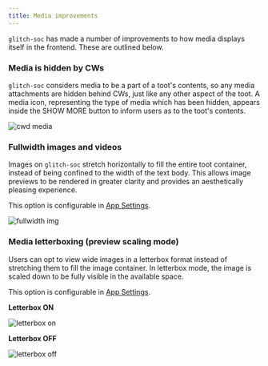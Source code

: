```yaml
---
title: Media improvements
---
```


`glitch-soc` has made a number of improvements to how media displays itself in the frontend.
These are outlined below.

###  Media is hidden by CWs

`glitch-soc` considers media to be a part of a toot's contents, so any media attachments are hidden behind CWs, just like any other aspect of the toot.
A media icon, representing the type of media which has been hidden, appears inside the SHOW MORE button to inform users as to the toot's contents.

![cwd media](cw-media.png)

###  Fullwidth images and videos

Images on `glitch-soc` stretch horizontally to fill the entire toot container, instead of being confined to the width of the text body.
This allows image previews to be rendered in greater clarity and provides an aesthetically pleasing experience.

This option is configurable in [App Settings](../app-settings/).

![fullwidth img](fullwidth.png)

###  Media letterboxing (preview scaling mode)

Users can opt to view wide images in a letterbox format instead of stretching them to fill the image container. In letterbox mode, the image is scaled down to be fully visible in the available space.

This option is configurable in [App Settings](../app-settings/).

**Letterbox ON**

![letterbox on](letterbox-on.png)

**Letterbox OFF**

![letterbox off](letterbox-off.png)

